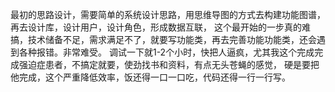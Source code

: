 最初的思路设计，需要简单的系统设计思路，用思维导图的方式去构建功能图谱，再去设计库，设计用户，设计角色，形成数据互联，
这个最开始的一步真的难搞，技术储备不足，需求满足不了，就要写功能类，再去完善功能功能类，还会遇到各种报错。非常难受。
调试一下就1-2个小时，快把人逼疯，尤其我这个完成完成强迫症患者，不搞定就要，使劲找书和资料，有点无头苍蝇的感觉，
硬是要把他完成，这个严重降低效率，饭还得一口一口吃，代码还得一行一行写。
